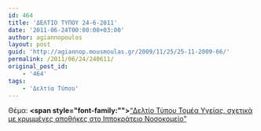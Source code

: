 ```yaml
---
id: 464
title: 'ΔΕΛΤΙΟ ΤΥΠΟΥ 24-6-2011'
date: '2011-06-24T00:00:00+03:00'
author: agiannopoulos
layout: post
guid: 'http://agiannop.mousmoulas.gr/2009/11/25/25-11-2009-66/'
permalink: /2011/06/24/240611/
original_post_id:
    - '464'
tags:
    - 'Δελτία Τύπου'
---
```


Θέμα: **<span style="font-family:""></span>**[“Δελτίο Τύπου Τομέα Υγείας, σχετικά με κρυμμένες αποθήκες στο Ιπποκράτειο Νοσοκομείο” ](/wp-content/uploads/2009/11/24062011_krimenes_apothikes.pdf)